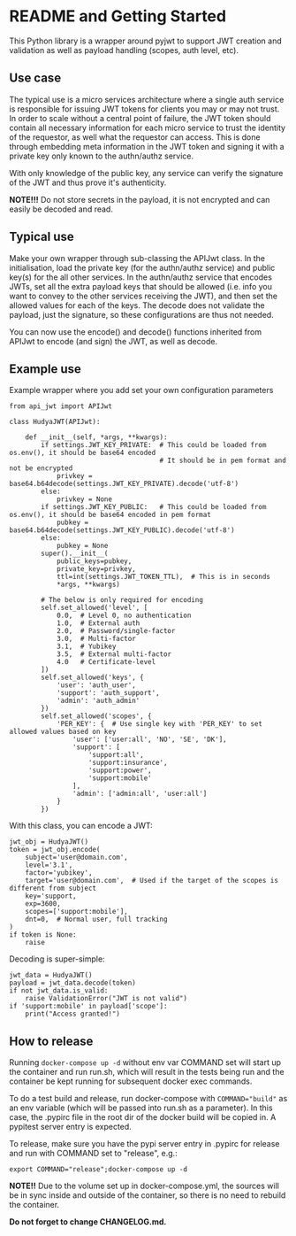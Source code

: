 # README and Getting Started

This Python library is a wrapper around pyjwt to support JWT creation and validation as well
as payload handling (scopes, auth level, etc).

## Use case

The typical use is a micro services architecture where a single auth service is responsible for issuing JWT tokens for clients you may or may not trust. 
In order to scale without a central point of failure, the JWT token should contain all necessary information for each micro service
to trust the identity of the requestor, as well what the requestor can access. This is done through embedding meta information in the
JWT token and signing it with a private key only known to the authn/authz service.

With only knowledge of the public key, any service can verify the signature of the JWT and thus prove it's authenticity.

**NOTE!!!** Do not store secrets in the payload, it is not encrypted and can easily be decoded and read.

## Typical use

Make your own wrapper through sub-classing the APIJwt class. In the initialisation, load the private key (for the
authn/authz service) and public key(s) for the all other services. In the authn/authz service that encodes JWTs, set all the extra payload keys that should be 
allowed (i.e. info you want to convey to the other services receiving the JWT), and then set the allowed values for each
of the keys. The decode does not validate the payload, just the signature, so these configurations are thus not
needed.

You can now use the encode() and decode() functions inherited from APIJwt to encode (and sign) the JWT, as well as
decode.

## Example use

Example wrapper where you add set your own configuration parameters

    from api_jwt import APIJwt
    
    class HudyaJWT(APIJwt):
    
        def __init__(self, *args, **kwargs):
            if settings.JWT_KEY_PRIVATE:  # This could be loaded from os.env(), it should be base64 encoded
                                          # It should be in pem format and not be encrypted
                privkey = base64.b64decode(settings.JWT_KEY_PRIVATE).decode('utf-8')
            else:
                privkey = None
            if settings.JWT_KEY_PUBLIC:   # This could be loaded from os.env(), it should be base64 encoded in pem format
                pubkey = base64.b64decode(settings.JWT_KEY_PUBLIC).decode('utf-8')
            else:
                pubkey = None
            super().__init__(
                public_keys=pubkey,
                private_key=privkey,
                ttl=int(settings.JWT_TOKEN_TTL),  # This is in seconds
                *args, **kwargs)
    
            # The below is only required for encoding
            self.set_allowed('level', [
                0.0,  # Level 0, no authentication
                1.0,  # External auth
                2.0,  # Password/single-factor
                3.0,  # Multi-factor
                3.1,  # Yubikey
                3.5,  # External multi-factor
                4.0   # Certificate-level
            ])
            self.set_allowed('keys', {
                'user': 'auth_user',
                'support': 'auth_support',
                'admin': 'auth_admin'
            })
            self.set_allowed('scopes', {
                'PER_KEY': {  # Use single key with 'PER_KEY' to set allowed values based on key
                    'user': ['user:all', 'NO', 'SE', 'DK'],
                    'support': [
                        'support:all',
                        'support:insurance',
                        'support:power',
                        'support:mobile'
                    ],
                    'admin': ['admin:all', 'user:all']
                }
            })

With this class, you can encode a JWT:

    jwt_obj = HudyaJWT()
    token = jwt_obj.encode(
        subject='user@domain.com',
        level='3.1',
        factor='yubikey',
        target='user@domain.com',  # Used if the target of the scopes is different from subject
        key='support,
        exp=3600,
        scopes=['support:mobile'],
        dnt=0,  # Normal user, full tracking
    )
    if token is None:
        raise
        
Decoding is super-simple:

    jwt_data = HudyaJWT()
    payload = jwt_data.decode(token)
    if not jwt_data.is_valid:
        raise ValidationError("JWT is not valid")
    if 'support:mobile' in payload['scope']:
        print("Access granted!")

## How to release

Running `docker-compose up -d` without env var COMMAND set will start up the container and run run.sh, which
will result in the tests being run and the container be kept running for subsequent docker exec commands.

To do a test build and release, run docker-compose with `COMMAND="build"` as an env variable (which will be passed into run.sh as a parameter).
In this case, the .pypirc file in the root dir of the docker build will be copied in. A pypitest server entry is expected.

To release, make sure you have the pypi server entry in .pypirc for release and run with COMMAND set to "release", e.g.:

`export COMMAND="release";docker-compose up -d`


**NOTE!!** Due to the volume set up in docker-compose.yml, the sources will be in sync inside and outside of the container, so
there is no need to rebuild the container.

**Do not forget to change CHANGELOG.md.**
